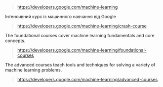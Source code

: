 > https://developers.google.com/machine-learning

Інтенсивний курс із машинного навчання від Google
> https://developers.google.com/machine-learning/crash-course

The foundational courses cover machine learning fundamentals and core concepts.
> https://developers.google.com/machine-learning/foundational-courses
 
The advanced courses teach tools and techniques for solving a variety of machine learning problems.
> https://developers.google.com/machine-learning/advanced-courses